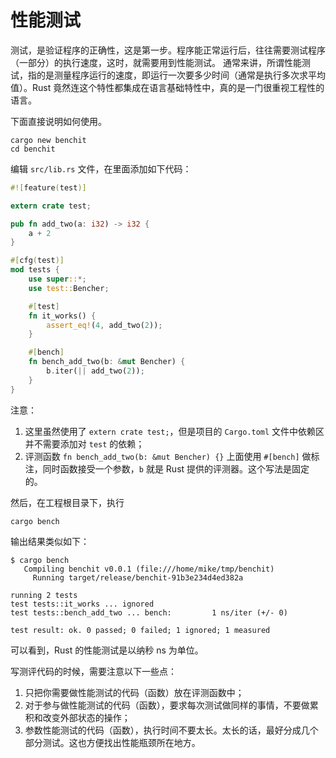 # 性能测试

测试，是验证程序的正确性，这是第一步。程序能正常运行后，往往需要测试程序（一部分）的执行速度，这时，就需要用到性能测试。
通常来讲，所谓性能测试，指的是测量程序运行的速度，即运行一次要多少时间（通常是执行多次求平均值）。Rust 竟然连这个特性都集成在语言基础特性中，真的是一门很重视工程性的语言。

下面直接说明如何使用。

```
cargo new benchit
cd benchit
```

编辑 `src/lib.rs` 文件，在里面添加如下代码：

```rust
#![feature(test)]

extern crate test;

pub fn add_two(a: i32) -> i32 {
    a + 2
}

#[cfg(test)]
mod tests {
    use super::*;
    use test::Bencher;

    #[test]
    fn it_works() {
        assert_eq!(4, add_two(2));
    }

    #[bench]
    fn bench_add_two(b: &mut Bencher) {
        b.iter(|| add_two(2));
    }
}
```

注意：

1. 这里虽然使用了 `extern crate test;`，但是项目的 `Cargo.toml` 文件中依赖区并不需要添加对 `test` 的依赖；
2. 评测函数 `fn bench_add_two(b: &mut Bencher) {}` 上面使用 `#[bench]` 做标注，同时函数接受一个参数，`b` 就是 Rust 提供的评测器。这个写法是固定的。

然后，在工程根目录下，执行

```
cargo bench
```

输出结果类似如下：

```
$ cargo bench
   Compiling benchit v0.0.1 (file:///home/mike/tmp/benchit)
     Running target/release/benchit-91b3e234d4ed382a

running 2 tests
test tests::it_works ... ignored
test tests::bench_add_two ... bench:         1 ns/iter (+/- 0)

test result: ok. 0 passed; 0 failed; 1 ignored; 1 measured
```

可以看到，Rust 的性能测试是以纳秒 ns 为单位。

写测评代码的时候，需要注意以下一些点：

1. 只把你需要做性能测试的代码（函数）放在评测函数中；
2. 对于参与做性能测试的代码（函数），要求每次测试做同样的事情，不要做累积和改变外部状态的操作；
3. 参数性能测试的代码（函数），执行时间不要太长。太长的话，最好分成几个部分测试。这也方便找出性能瓶颈所在地方。


